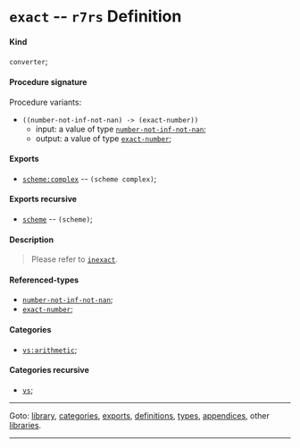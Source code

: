 

<a id='definition__r7rs__exact'></a>

# `exact` -- `r7rs` Definition


<a id='definition__r7rs__exact__kind'></a>

#### Kind

`converter`;


<a id='definition__r7rs__exact__procedure-signature'></a>

#### Procedure signature

Procedure variants:
 * `((number-not-inf-not-nan) -> (exact-number))`
   * input: a value of type [`number-not-inf-not-nan`](../../r7rs/types/number-not-inf-not-nan.md#type__r7rs__number-not-inf-not-nan);
   * output: a value of type [`exact-number`](../../r7rs/types/exact-number.md#type__r7rs__exact-number);


<a id='definition__r7rs__exact__exports'></a>

#### Exports

 * [`scheme:complex`](../../r7rs/exports/scheme_3a_complex.md#export__r7rs__scheme_3a_complex) -- `(scheme complex)`;


<a id='definition__r7rs__exact__exports-recursive'></a>

#### Exports recursive

 * [`scheme`](../../r7rs/exports/scheme.md#export__r7rs__scheme) -- `(scheme)`;


<a id='definition__r7rs__exact__description'></a>

#### Description

> Please refer to [`inexact`](../../r7rs/definitions/inexact.md#definition__r7rs__inexact).


<a id='definition__r7rs__exact__referenced-types'></a>

#### Referenced-types

 * [`number-not-inf-not-nan`](../../r7rs/types/number-not-inf-not-nan.md#type__r7rs__number-not-inf-not-nan);
 * [`exact-number`](../../r7rs/types/exact-number.md#type__r7rs__exact-number);


<a id='definition__r7rs__exact__categories'></a>

#### Categories

 * [`vs:arithmetic`](../../r7rs/categories/vs_3a_arithmetic.md#category__r7rs__vs_3a_arithmetic);


<a id='definition__r7rs__exact__categories-recursive'></a>

#### Categories recursive

 * [`vs`](../../r7rs/categories/vs.md#category__r7rs__vs);

----

Goto: [library](../../r7rs/_index.md#library__r7rs), [categories](../../r7rs/categories/_index.md#toc__r7rs__categories), [exports](../../r7rs/exports/_index.md#toc__r7rs__exports), [definitions](../../r7rs/definitions/_index.md#toc__r7rs__definitions), [types](../../r7rs/types/_index.md#toc__r7rs__types), [appendices](../../r7rs/appendices/_index.md#toc__r7rs__appendices), other [libraries](../../_libraries.md#toc__libraries).

----

